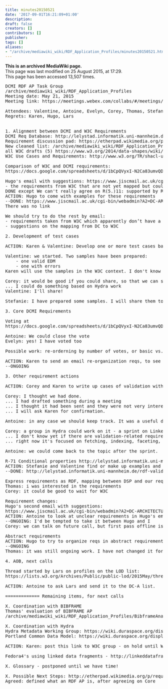 ```yaml
---
title: minutes20150521
date: '2017-09-01T16:21:09+01:00'
description: 
draft: false
creators: []
contributors: []
publisher: 
tags: []
aliases:
- "/archive/mediawiki_wiki/RDF_Application_Profiles/minutes20150521.html"
---
```


 **This is an archived MediaWiki page.**  
This page was last modified on 25 August 2015, at 17:29.  
This page has been accessed 13,507 times.

<pre>
DCMI RDF AP Task Group
/archive/mediawiki_wiki/RDF_Application_Profiles
Meeting date: May 21, 2015
Meeting link: https://meetings.webex.com/collabs/#/meetings/detail?uuid=MDAL0I2WSSY4CQBPV7OKXPJGYL-JV0D&amp;rnd=702133.44251

Attendees: Valentine, Antoine, Evelyn, Corey, Thomas, Stefanie
Regrets: Karen, Hugo, Lars
    

1. Alignment between DCMI and W3C Requirements
DCMI Req Database: http://lelystad.informatik.uni-mannheim.de/rdf-validation/
Requirement discussion pad: https://etherpad.wikimedia.org/p/requirements_analysis 
New cleaned list: /archive/mediawiki_wiki/RDF_Application_Profiles/Requirements
all W3C drafts (5) https://www.w3.org/2014/data-shapes/wiki/Main_Page#Proposals
W3C Use Cases and Requirements: http://www.w3.org/TR/shacl-ucr/

Comparison of W3C and DCMI requirements:
https://docs.google.com/spreadsheets/d/1bCpQVyxI-N2Ca83umvQD8OKTdsDyG6Sz-E8Qo3v8ynM/

Hugo's email with suggestions: https://www.jiscmail.ac.uk/cgi-bin/webadmin?A2=DC-ARCHITECTURE;41aa27ca.1505
- the requirements from W3C that are not yet mapped but could have a match in DC.
DONE except We can't really agree on R(5.)11: supported by R25 if it supports object properties
ACTION: Hugo to come with examples for these requirements
--DONE: https://www.jiscmail.ac.uk/cgi-bin/webadmin?A2=DC-ARCHITECTURE;8b1e1ee3.1505
There was no link

We should try to do the rest by email:
- requirements taken from W3C which apparently don’t have a match in DC
- suggestions on the mapping from DC to W3C

2. Development of test cases

ACTION: Karen &amp; Valentine: Develop one or more test cases based on Europeana data

Valentine: we started. Two samples have been prepared:
    - one valid EDM
    - one with errors
Karen will use the samples in the W3C context. I don't know how they will be used

Corey: it would be good if you could share, so that we can send more to W3C
... I could do something based on Hydra work
Valentine: I'll share!

Stefanie: I have prepared some samples. I will share them to the group.

3. Core DCMI Requirements

Voting at 
https://docs.google.com/spreadsheets/d/1bCpQVyxI-N2Ca83umvQD8OKTdsDyG6Sz-E8Qo3v8ynM/

Antoine: We could close the vote
Evelyn: yes! I have voted too
    
Possible work: re-orderning by number of votes, or basic vs. complex. Not throwing anything away

ACTION: Karen to send an email re-organization reqs, to see if the notion of 'core' help us to make things clearer
--ONGOING

3. Other requirement actions

ACTION: Corey and Karen to write up cases of validation with de-referencing or local caches, to be sent to W3C

Corey: I thought we had done.
... I had drafted something during a meeting
... I thought it had been sent and they were not very interested
... I will ask Karen for confirmation.

Antoine: in any case we should keep track. It was a useful discussion

Corey: a group in Hydra could work on it - a sprint on Linked Data Fragment and Fedora. June 8-June 19
... I don't know yet if there are validation-related requirements
... right now it's focused on fetching, indexing, faceting, display

Antoine: we could come back to the topic after the sprint.

R-71 Conditional properties http://lelystad.informatik.uni-mannheim.de/rdf-validation/?q=node/78 
ACTION: Stefanie and Valentine find or make up examples and them in the description of the requirement
--DONE: http://lelystad.informatik.uni-mannheim.de/rdf-validation/?q=node/78

Express requirements as RDF, mapping between DSP and our requirements
Thomas: i was interested in the requirements
Corey: it could be good to wait for W3C

Requirement changes:
Hugo's second email with suggestions:
https://www.jiscmail.ac.uk/cgi-bin/webadmin?A2=DC-ARCHITECTURE;6a1f19cb.1505
ACTION: Antoine to look at unclear requirements in Hugo's email
--ONGOING: I'd be tempted to take it between Hugo and I
Corey: we can talk on future call, but first pass offline is ok.

Abstract requirements
ACTION: Hugo to try to organize reqs in abstract requirements, trying to re-use Thomas' classification in the DB
--ONGOING
Thomas: it was still ongoing work. I have not changed it for a month.

4. AOB, next calls

Thread started by Lars on profiles on the LOD list:
https://lists.w3.org/Archives/Public/public-lod/2015May/thread.html ("Profiles in Linked Data")

ACTION: Antoine to ask Lars and send it to the DC-A list.

============= Remaining items, for next calls

X. Coordination with BIBFRAME
Thomas' evaluation of BIBFRAME AP
/archive/mediawiki_wiki/RDF_Application_Profiles/BibframeAnalysis

X. Coordination with Hydra
Hydra Metadata Working Group: https://wiki.duraspace.org/display/hydra/Hydra+Metadata+Working+Group
Portland Common Data Model: https://wiki.duraspace.org/display/FF/Portland+Common+Data+Model

ACTION: Karen: post this link to W3C group - on hold until W3C group gets to the right point

Fedora4's using linked data fragments - http://linkeddatafragments.org/ ?

X. Glossary - postponed until we have time!

X. Possible Next Steps: http://etherpad.wikimedia.org/p/requirements_next_steps
Agreed: defined what an RDF AP is, after agreeing on Core

</pre>

